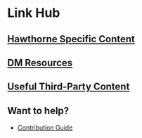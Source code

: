 # Link Hub

## [Hawthorne Specific Content](hawthorne)
## [DM Resources](dm-resources)
## [Useful Third-Party Content](third-party)
## Want to help?
 - [Contribution Guide](contribute)
